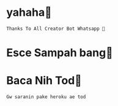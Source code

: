 # yahaha🗿
```
Thanks To All Creator Bot Whatsapp 🗿
````
# Esce Sampah bang🗿
# Baca Nih Tod🗿
```
Gw saranin pake heroku ae tod
```
